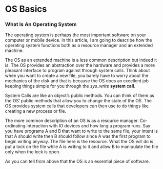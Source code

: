 # OS Basics

### What Is An Operating System
 
The operating system is perhaps the most important software on your computer or mobile device. In this article, I am going to describe how the operating system functions both as a resource manager and an extended machine.

The OS as an extended machine is a less common description but indeed it is. The OS provides an abstraction over the hardware and provides a more pleasant interface to program against through system calls. Think about when you want to create a new file, you barely have to worry about the mechanics of the disk and that is because the OS does an excellent job keeping things simple for you through the _sys_write_ **system call**.

System Calls are like an object’s public methods. You can think of them as the OS’ public methods that allow you to change the state of the OS. The OS provides system calls that developers can then use to do things like creating a new process or file.

The more common description of an OS is as a resource manager. Co-ordinating interaction with IO devices and how long a program runs. Say you have programs A and B that want to write to the same file, your intent is that A should write then B should follow since A was the first program to begin writing anyway. The file here is the resource. What the OS will do is put a lock on the file while A is writing to it and allow B to manipulate the file only when the lock is open.

As you can tell from above that the OS is an essential piece of software.
